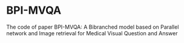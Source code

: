 # BPI-MVQA
The code of paper BPI-MVQA: A Bibranched model based on Parallel network and Image retrieval for Medical Visual Question and Answer
